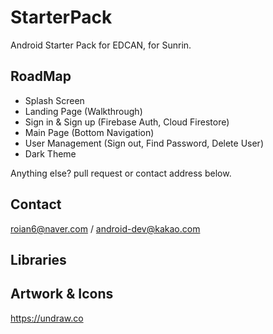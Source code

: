 # StarterPack
Android Starter Pack for EDCAN, for Sunrin.

## RoadMap

- Splash Screen
- Landing Page (Walkthrough)
- Sign in & Sign up (Firebase Auth, Cloud Firestore)
- Main Page (Bottom Navigation)
- User Management (Sign out, Find Password, Delete User)
- Dark Theme

Anything else? pull request or contact address below.

## Contact

roian6@naver.com / android-dev@kakao.com

## Libraries

## Artwork & Icons

https://undraw.co
